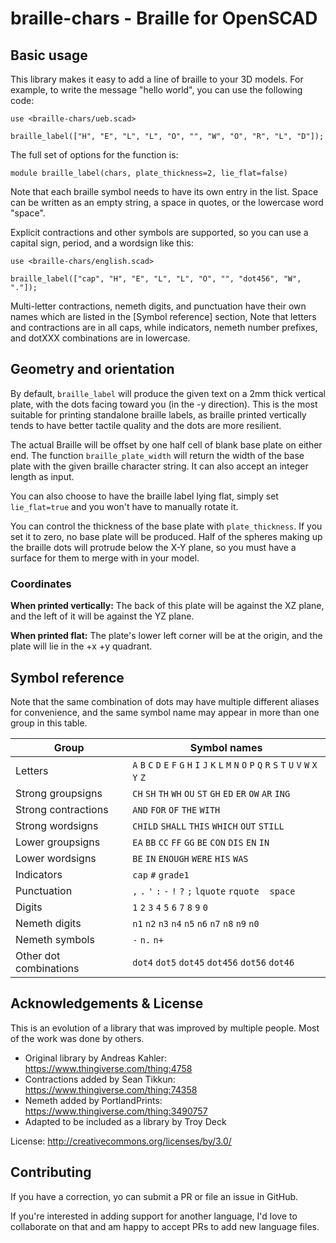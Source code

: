 # braille-chars - Braille for OpenSCAD

## Basic usage

This library makes it easy to add a line of braille to your 3D models.
For example, to write the message "hello world", you can use
the following code:

```
use <braille-chars/ueb.scad>

braille_label(["H", "E", "L", "L", "O", "", "W", "O", "R", "L", "D"]);
```

The full set of options for the function is:
```
module braille_label(chars, plate_thickness=2, lie_flat=false)
```

Note that each braille symbol needs to have its own entry in the list.
Space can be written as an empty string, a space in quotes, or the
lowercase word "space".

Explicit contractions and other symbols are supported, so you can use
a capital sign, period, and a wordsign like this:

```
use <braille-chars/english.scad>

braille_label(["cap", "H", "E", "L", "L", "O", "", "dot456", "W", "."]);
```

Multi-letter contractions, nemeth digits, and punctuation have their own
names which are listed in the [Symbol reference] section, Note that letters and
contractions are in all caps, while indicators, nemeth number prefixes, and
dotXXX combinations are in lowercase.

## Geometry and orientation
By default, `braille_label` will produce the given text on a 2mm thick
vertical plate, with the dots facing toward you (in the -y direction).
This is the most suitable for printing standalone braille labels, as
braille printed vertically tends to have better tactile quality and
the dots are more resilient.

The actual Braille will be offset by one half cell of blank base
plate on either end. The function `braille_plate_width` will return the width
of the base plate with the given braille character string. It can also accept
an integer length as input.

You can also choose to have the braille label lying flat, simply
set `lie_flat=true` and you won't have to manually rotate it.

You can control the thickness of the base plate with `plate_thickness`.
If you set it to zero, no base plate will be produced. Half of the spheres
making up the braille dots will protrude below the X-Y plane, so you must
have a surface for them to merge with in your model.

### Coordinates
**When printed vertically:**
The back of this plate will be against the XZ plane, and the left of it
will be against the YZ plane.

**When printed flat:**
The plate's lower left corner will be at the origin, and the plate will lie in
the +x +y quadrant.

## Symbol reference
Note that the same combination of dots may have multiple different aliases for convenience, and the same symbol name may appear in more than one group in this table.

|Group | Symbol names
|------|----------------
Letters |`A` `B` `C` `D` `E` `F` `G` `H` `I` `J` `K` `L` `M` `N` `O` `P` `Q` `R` `S` `T` `U` `V` `W` `X` `Y` `Z` 
Strong groupsigns |`CH` `SH` `TH` `WH` `OU` `ST` `GH` `ED` `ER` `OW` `AR` `ING` 
Strong contractions |`AND` `FOR` `OF` `THE` `WITH` 
Strong wordsigns |`CHILD` `SHALL` `THIS` `WHICH` `OUT` `STILL` 
Lower groupsigns |`EA` `BB` `CC` `FF` `GG` `BE` `CON` `DIS` `EN` `IN` 
Lower wordsigns |`BE` `IN` `ENOUGH` `WERE` `HIS` `WAS` 
Indicators |`cap` `#` `grade1` 
Punctuation |`,` `.` `'` `:` `-` `!` `?` `;` `lquote` `rquote` ` ` `space` 
Digits |`1` `2` `3` `4` `5` `6` `7` `8` `9` `0` 
Nemeth digits |`n1` `n2` `n3` `n4` `n5` `n6` `n7` `n8` `n9` `n0` 
Nemeth symbols |`-` `n.` `n+` 
Other dot combinations |`dot4` `dot5` `dot45` `dot456` `dot56` `dot46` 

## Acknowledgements & License
This is an evolution of a library that was improved by multiple people.
Most of the work was done by others.

- Original library by Andreas Kahler: https://www.thingiverse.com/thing:4758
- Contractions added by Sean Tikkun: https://www.thingiverse.com/thing:74358
- Nemeth added by PortlandPrints: https://www.thingiverse.com/thing:3490757
- Adapted to be included as a library by Troy Deck

License: http://creativecommons.org/licenses/by/3.0/

## Contributing
If you have a correction, yo can submit a PR or file an issue in GitHub.

If you're interested in adding support for another language, I'd love to collaborate on that and am happy to accept PRs to add new language files.
